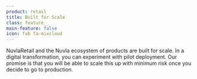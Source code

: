```yaml
---
product: retail
title: Built for Scale
class: feature__
main-feature: false
icon: fab fa-mixcloud
---
```


NuvlaRetail and the Nuvla ecosystem of products are built for scale. In a digital transformation, you can experiment with pilot deployment. Our promise is that you will be able to scale this up with minimum risk once you decide to go to production. 
